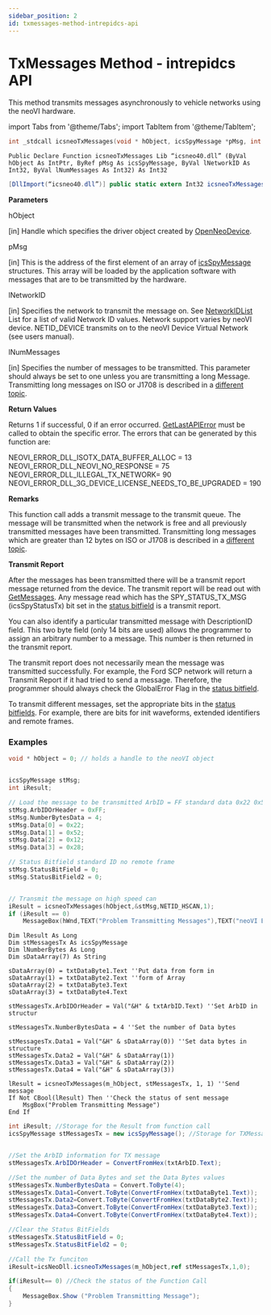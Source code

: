 ```yaml
---
sidebar_position: 2
id: txmessages-method-intrepidcs-api
---
```


# TxMessages Method - intrepidcs API

This method transmits messages asynchronously to vehicle networks using the neoVI hardware.

import Tabs from '@theme/Tabs';
import TabItem from '@theme/TabItem';

<Tabs>
<TabItem value="cpp" label="C/C++ Declare" default>

```cpp
int _stdcall icsneoTxMessages(void * hObject, icsSpyMessage *pMsg, int lNetworkID, int lNumMessages);c+
```
</TabItem>

<TabItem value="vbnet" label="Visual Basic .NET Declare">

```vbnet
Public Declare Function icsneoTxMessages Lib “icsneo40.dll” (ByVal hObject As IntPtr, ByRef pMsg As icsSpyMessage, ByVal lNetworkID As Int32, ByVal lNumMessages As Int32) As Int32
```
</TabItem>

<TabItem value="c#" label="C# Declare">

```csharp
[DllImport(“icsneo40.dll”)] public static extern Int32 icsneoTxMessages(IntPtr hObject, ref icsSpyMessage pMsg, Int32 lNetworkID, Int32 lNumMessages);
```
</TabItem>
</Tabs>

**Parameters**

hObject

\[in] Handle which specifies the driver object created by [OpenNeoDevice](/win32-api-overview-intrepidcs-api/basic-functions-overview-intrepidcs-api/openneodevice-method-intrepidcs-api).

pMsg

\[in] This is the address of the first element of an array of [icsSpyMessage](../structures-types-and-defines-overview-intrepidcs-api/setting-structures-overview-intrepidcs-api/message-structures-neovi-api) structures. This array will be loaded by the application software with messages that are to be transmitted by the hardware.

lNetworkID

\[in] Specifies the network to transmit the message on. See [NetworkIDList ](../structures-types-and-defines-overview-intrepidcs-api/setting-structures-overview-intrepidcs-api/neovi-network-id-list)List for a list of valid Network ID values. Network support varies by neoVI device. NETID\_DEVICE transmits on to the neoVI Device Virtual Network (see users manual).

lNumMessages

\[in] Specifies the number of messages to be transmitted. This parameter should always be set to one unless you are transmitting a long Message. Transmitting long messages on ISO or J1708 is described in a [different topic](transmitting-long-messages-intrepidcs-api).

**Return Values**

Returns 1 if successful, 0 if an error occurred. [GetLastAPIError](../error-functions-overview-intrepidcs-api/getlastapierror-method-intrepidcs-api) must be called to obtain the specific error. The errors that can be generated by this function are:

NEOVI\_ERROR\_DLL\_ISOTX\_DATA\_BUFFER\_ALLOC = 13 <br/>
NEOVI\_ERROR\_DLL\_NEOVI\_NO\_RESPONSE = 75 <br/>
NEOVI\_ERROR\_DLL\_ILLEGAL\_TX\_NETWORK= 90 <br/>
NEOVI\_ERROR\_DLL\_3G\_DEVICE\_LICENSE\_NEEDS\_TO\_BE\_UPGRADED = 190 <br/>

**Remarks**

This function call adds a transmit message to the transmit queue. The message will be transmitted when the network is free and all previously transmitted messages have been transmitted. Transmitting long messages which are greater than 12 bytes on ISO or J1708 is described in a [different topic](transmitting-long-messages-intrepidcs-api).

**Transmit Report**

After the messages has been transmitted there will be a transmit report message returned from the device. The transmit report will be read out with [GetMessages](getmessages-method-intrepidcs-api). Any message read which has the SPY\_STATUS\_TX\_MSG (icsSpyStatusTx) bit set in the [status bitfield](../structures-types-and-defines-overview-intrepidcs-api/setting-structures-overview-intrepidcs-api/status-bitfields-neovi-api) is a transmit report.

You can also identify a particular transmitted message with DescriptionID field. This two byte field (only 14 bits are used) allows the programmer to assign an arbitrary number to a message. This number is then returned in the transmit report.

The transmit report does not necessarily mean the message was transmitted successfully. For example, the Ford SCP network will return a Transmit Report if it had tried to send a message. Therefore, the programmer should always check the GlobalError Flag in the [status bitfield](../structures-types-and-defines-overview-intrepidcs-api/setting-structures-overview-intrepidcs-api/status-bitfields-neovi-api).

To transmit different messages, set the appropriate bits in the [status bitfields](../structures-types-and-defines-overview-intrepidcs-api/setting-structures-overview-intrepidcs-api/status-bitfields-neovi-api). For example, there are bits for init waveforms, extended identifiers and remote frames.

### **Examples**

<Tabs>
<TabItem value="cpp" label="C/C++ Example" default>

```cpp
void * hObject = 0; // holds a handle to the neoVI object


icsSpyMessage stMsg;
int iResult;

// Load the message to be transmitted ArbID = FF standard data 0x22 0x52 0x12 0x28
stMsg.ArbIDOrHeader = 0xFF;
stMsg.NumberBytesData = 4;
stMsg.Data[0] = 0x22;
stMsg.Data[1] = 0x52;
stMsg.Data[2] = 0x12;
stMsg.Data[3] = 0x28;

// Status Bitfield standard ID no remote frame
stMsg.StatusBitField = 0;
stMsg.StatusBitField2 = 0;


// Transmit the message on high speed can
iResult = icsneoTxMessages(hObject,&stMsg,NETID_HSCAN,1);
if (iResult == 0)
    MessageBox(hWnd,TEXT("Problem Transmitting Messages"),TEXT("neoVI Example"),0);
```
</TabItem>

<TabItem value="vbnet" label="Visual Basic .NET Example">

```vbnet
Dim lResult As Long
Dim stMessagesTx As icsSpyMessage
Dim lNumberBytes As Long
Dim sDataArray(7) As String

sDataArray(0) = txtDataByte1.Text ''Put data from form in
sDataArray(1) = txtDataByte2.Text ''form of Array
sDataArray(2) = txtDataByte3.Text
sDataArray(3) = txtDataByte4.Text

stMessagesTx.ArbIDOrHeader = Val("&H" & txtArbID.Text) ''Set ArbID in structur

stMessagesTx.NumberBytesData = 4 ''Set the number of Data bytes

stMessagesTx.Data1 = Val("&H" & sDataArray(0)) ''Set data bytes in structure
stMessagesTx.Data2 = Val("&H" & sDataArray(1))
stMessagesTx.Data3 = Val("&H" & sDataArray(2))
stMessagesTx.Data4 = Val("&H" & sDataArray(3))

lResult = icsneoTxMessages(m_hObject, stMessagesTx, 1, 1) ''Send message
If Not CBool(lResult) Then ''Check the status of sent message
    MsgBox("Problem Transmitting Message")
End If
```
</TabItem>

<TabItem value="c#" label="C# Example">

```csharp
int iResult; //Storage for the Result from function call
icsSpyMessage stMessagesTx = new icsSpyMessage(); //Storage for TXMessage


//Set the ArbID information for TX message
stMessagesTx.ArbIDOrHeader = ConvertFromHex(txtArbID.Text);

//Set the number of Data Bytes and set the Data Bytes values
stMessagesTx.NumberBytesData = Convert.ToByte(4);
stMessagesTx.Data1=Convert.ToByte(ConvertFromHex(txtDataByte1.Text));
stMessagesTx.Data2=Convert.ToByte(ConvertFromHex(txtDataByte2.Text));
stMessagesTx.Data3=Convert.ToByte(ConvertFromHex(txtDataByte3.Text));
stMessagesTx.Data4=Convert.ToByte(ConvertFromHex(txtDataByte4.Text));

//Clear the Status BitFields
stMessagesTx.StatusBitField = 0;
stMessagesTx.StatusBitField2 = 0;

//Call the Tx funciton
iResult=icsNeoDll.icsneoTxMessages(m_hObject,ref stMessagesTx,1,0);

if(iResult== 0) //Check the status of the Function Call
{
    MessageBox.Show ("Problem Transmitting Message");
}
```
</TabItem>
</Tabs>
